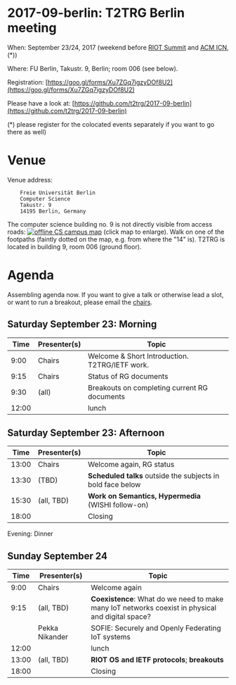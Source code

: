 # 2017-09-berlin: T2TRG Berlin meeting

When: September 23/24, 2017 (weekend before [RIOT Summit](http://summit.riot-os.org/)
and [ACM ICN](http://conferences.sigcomm.org/acm-icn/2017/), (*))

Where: FU Berlin, Takustr. 9, Berlin; room 006 (see below).

Registration: [https://goo.gl/forms/Xu7ZGq7igzyDOf8U2](https://goo.gl/forms/Xu7ZGq7igzyDOf8U2)

Please have a look at: [https://github.com/t2trg/2017-09-berlin](https://github.com/t2trg/2017-09-berlin)

(*) please register for the colocated events separately if you want to
go there as well)

# Venue

Venue address:

        Freie Universität Berlin
        Computer Science
        Takustr. 9
        14195 Berlin, Germany

The computer science building no. 9 is not directly visible from
access roads: [![offline CS campus map][map]][map] (click map to
enlarge). Walk on one of the footpaths (faintly dotted on the map,
e.g. from where the "14" is).  T2TRG is located in building 9, room
006 (ground floor).

[map]: http://www.mi.fu-berlin.de/fb/contact/bild_mathinf-lageplan-300dpi/mathinf-lageplan-300dpi.jpg

# Agenda

Assembling agenda now.  If you want to give a talk or otherwise lead a
slot, or want to run a breakout, please email the [chairs](mailto:t2trg-chairs@irtf.org).

## Saturday September 23: Morning

|  Time | Presenter(s) | Topic                                          |
|-------|--------------|------------------------------------------------|
|  9:00 | Chairs       | Welcome & Short Introduction. T2TRG/IETF work. |
|  9:15 | Chairs       | Status of RG documents                         |
|  9:30 | (all)        | Breakouts on completing current RG documents   |
| 12:00 |              | lunch                                          |


## Saturday September 23: Afternoon

|  Time | Presenter(s) | Topic                                                       |
|-------|--------------|-------------------------------------------------------------|
| 13:00 | Chairs       | Welcome again, RG status                                    |
| 13:30 | (TBD)        | **Scheduled talks** outside the subjects in bold face below |
| 15:30 | (all, TBD)   | **Work on Semantics, Hypermedia** (WISHI follow-on)         |
| 18:00 |              | Closing                                                     |


Evening: Dinner


## Sunday September 24

|  Time | Presenter(s) | Topic                                                                                             |
|-------|--------------|---------------------------------------------------------------------------------------------------|
|  9:00 | Chairs       | Welcome again                                                                                     |
|  9:15 | (all, TBD)   | **Coexistence**: What do we need to make many IoT networks coexist in physical and digital space? |
|       |Pekka Nikander| SOFIE: Securely and Openly Federating IoT systems                                                 |
| 12:00 |              | lunch                                                                                             |
| 13:00 | (all, TBD)   | **RIOT OS and IETF protocols**; **breakouts**                                                     |
| 18:00 |              | Closing                                                                                           |
